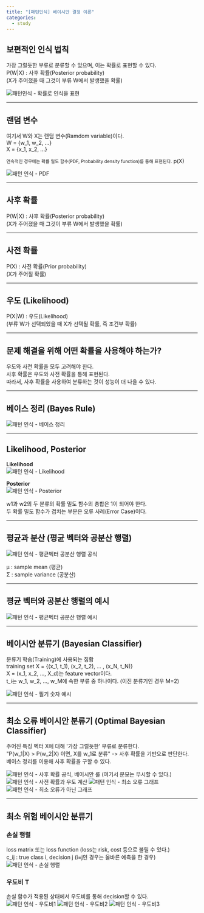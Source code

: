 ```yaml
---
title: "[패턴인식] 베이시안 결정 이론"
categories:
  - study
---
```


## 보편적인 인식 법칙
가장 그럴듯한 부류로 분류할 수 있으며, 이는 확률로 표현할 수 있다.  
P(W|X) : 사후 확률(Posterior probability)  
(X가 주어졌을 때 그것이 부류 W에서 발생했을 확률)

<img src="/assets/images/bayesianRule (1).png" alt="패턴인식 - 확률로 인식을 표현">

---

## 랜덤 변수
여기서 W와 X는 랜덤 변수(Ramdom variable)이다.  
W = {w_1, w_2, ...}  
X = {x_1, x_2, ...}

<span style="font-size: smaller;">연속적인 경우에는 확률 밀도 함수(PDF, Probability density function)를 통해 표현된다.</span>
p(X)

<img src="/assets/images/bayesianRule (2).png" alt="패턴 인식 - PDF">

---

## 사후 확률
P(W|X) : 사후 확률(Posterior probability)  
(X가 주어졌을 때 그것이 부류 W에서 발생했을 확률)

---

## 사전 확률
P(X) : 사전 확률(Prior probability)  
(X가 주어질 확률)

---

## 우도 (Likelihood)
P(X|W) : 우도(Likelihood)  
(부류 W가 선택되었을 때 X가 선택될 확률, 즉 조건부 확률)

---

## 문제 해결을 위해 어떤 확률을 사용해야 하는가?
우도와 사전 확률을 모두 고려해야 한다.  
사후 확률은 우도와 사전 확률을 통해 표현된다.  
따라서, 사후 확률을 사용하여 분류하는 것이 성능이 더 나을 수 있다.

---

## 베이스 정리 (Bayes Rule)

<img src="/assets/images/bayesianRule (3).png" alt="패턴 인식 - 베이스 정리">

---

## Likelihood, Posterior

**Likelihood**  
<img src="/assets/images/bayesianRule (4).png" alt="패턴 인식 - Likelihood">

**Posterior**  
<img src="/assets/images/bayesianRule (5).png" alt="패턴 인식 - Posterior">

w1과 w2의 두 분류의 확률 밀도 함수의 총합은 1이 되어야 한다.  
두 확률 밀도 함수가 겹치는 부분은 오류 사례(Error Case)이다.

---

## 평균과 분산 (평균 벡터와 공분산 행렬)

<img src="/assets/images/bayesianRule (6).png" alt="패턴 인식 - 평균벡터 공분산 행렬 공식">

μ : sample mean (평균)  
Σ : sample variance (공분산)

---

## 평균 벡터와 공분산 행렬의 예시

<img src="/assets/images/bayesianRule (7).png" alt="패턴 인식 - 평균벡터 공분산 행렬 예시">

---

## 베이시안 분류기 (Bayesian Classifier)

분류기 학습(Training)에 사용되는 집합  
training set X = {(x_1, t_1), (x_2, t_2), ... , (x_N, t_N)}  
X = (x_1, x_2, ..., X_d)는 feature vector이다.  
t_i는 w_1, w_2, ..., w_M에 속한 부류 중 하나이다. (이진 분류기인 경우 M=2)

<img src="/assets/images/bayesianRule (8).png" alt="패턴 인식 - 필기 숫자 예시">

---

## 최소 오류 베이시안 분류기 (Optimal Bayesian Classifier)

주어진 특징 벡터 X에 대해 '가장 그럴듯한' 부류로 분류한다.  
"P(w_1|X) > P(w_2|X) 이면, X를 w_1로 분류" -> 사후 확률을 기반으로 판단한다.  
베이스 정리를 이용해 사후 확률을 구할 수 있다.

<img src="/assets/images/bayesianRule (9).png" alt="패턴 인식 - 사후 확률 공식, 베이시안 룰">  
(여기서 분모는 무시할 수 있다.)

<img src="/assets/images/bayesianRule (10).png" alt="패턴 인식 - 사전 확률과 우도 계산">

<img src="/assets/images/bayesianRule (11).png" alt="패턴 인식 - 최소 오류 그래프">

<img src="/assets/images/bayesianRule (12).png" alt="패턴 인식 - 최소 오류가 아닌 그래프">

---

## 최소 위험 베이시안 분류기
### 손실 행렬 
loss matrix 또는 loss function (loss는 risk, cost 등으로 불릴 수 있다.)  
c_ij : true class i, decision j (i=j인 경우는 올바른 예측을 한 경우)  
<img src="/assets/images/bayesianRule (13).png" alt="패턴 인식 - 손실 행렬">

### 우도비 T
손실 함수가 적용된 상태에서 우도비를 통해 decision할 수 있다. 
<img src="/assets/images/bayesianRule (14).png" alt="패턴 인식 - 우도비1">
<img src="/assets/images/bayesianRule (15).png" alt="패턴 인식 - 우도비2">
<img src="/assets/images/bayesianRule (16).png" alt="패턴 인식 - 우도비3">